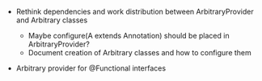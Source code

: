 - Rethink dependencies and work distribution between ArbitraryProvider and Arbitrary classes
  - Maybe configure(A extends Annotation) should be placed in ArbitraryProvider?
  - Document creation of Arbitrary classes and how to configure them

- Arbitrary provider for @Functional interfaces